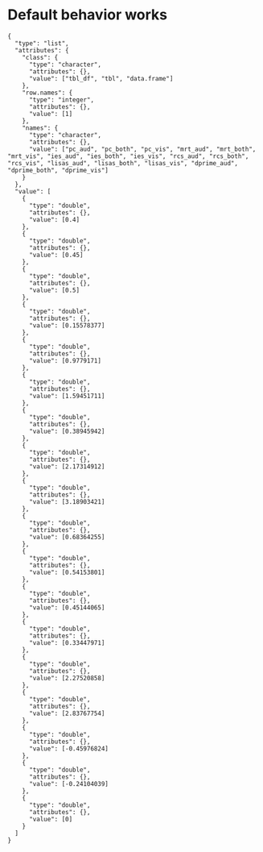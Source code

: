 # Default behavior works

    {
      "type": "list",
      "attributes": {
        "class": {
          "type": "character",
          "attributes": {},
          "value": ["tbl_df", "tbl", "data.frame"]
        },
        "row.names": {
          "type": "integer",
          "attributes": {},
          "value": [1]
        },
        "names": {
          "type": "character",
          "attributes": {},
          "value": ["pc_aud", "pc_both", "pc_vis", "mrt_aud", "mrt_both", "mrt_vis", "ies_aud", "ies_both", "ies_vis", "rcs_aud", "rcs_both", "rcs_vis", "lisas_aud", "lisas_both", "lisas_vis", "dprime_aud", "dprime_both", "dprime_vis"]
        }
      },
      "value": [
        {
          "type": "double",
          "attributes": {},
          "value": [0.4]
        },
        {
          "type": "double",
          "attributes": {},
          "value": [0.45]
        },
        {
          "type": "double",
          "attributes": {},
          "value": [0.5]
        },
        {
          "type": "double",
          "attributes": {},
          "value": [0.15578377]
        },
        {
          "type": "double",
          "attributes": {},
          "value": [0.9779171]
        },
        {
          "type": "double",
          "attributes": {},
          "value": [1.59451711]
        },
        {
          "type": "double",
          "attributes": {},
          "value": [0.38945942]
        },
        {
          "type": "double",
          "attributes": {},
          "value": [2.17314912]
        },
        {
          "type": "double",
          "attributes": {},
          "value": [3.18903421]
        },
        {
          "type": "double",
          "attributes": {},
          "value": [0.68364255]
        },
        {
          "type": "double",
          "attributes": {},
          "value": [0.54153801]
        },
        {
          "type": "double",
          "attributes": {},
          "value": [0.45144065]
        },
        {
          "type": "double",
          "attributes": {},
          "value": [0.33447971]
        },
        {
          "type": "double",
          "attributes": {},
          "value": [2.27520858]
        },
        {
          "type": "double",
          "attributes": {},
          "value": [2.83767754]
        },
        {
          "type": "double",
          "attributes": {},
          "value": [-0.45976824]
        },
        {
          "type": "double",
          "attributes": {},
          "value": [-0.24104039]
        },
        {
          "type": "double",
          "attributes": {},
          "value": [0]
        }
      ]
    }

